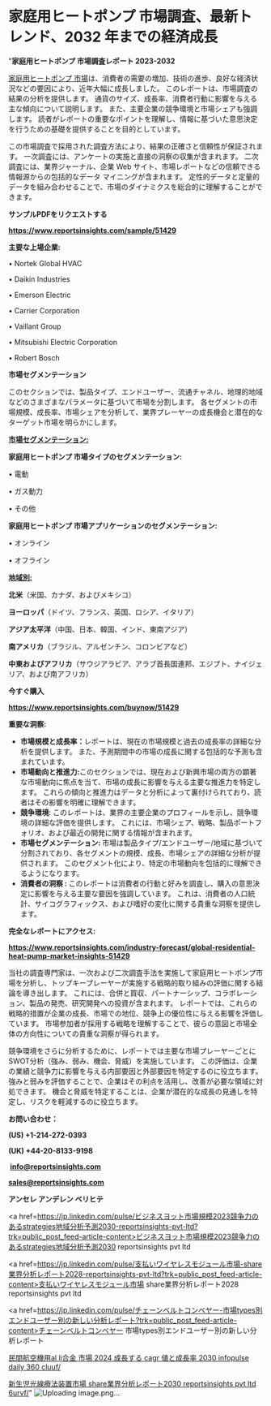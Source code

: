 # 家庭用ヒートポンプ 市場調査、最新トレンド、2032 年までの経済成長

"<strong>家庭用ヒートポンプ 市場調査レポート 2023-2032</strong>

<a href=https://www.reportsinsights.com/sample/51429>家庭用ヒートポンプ 市場</a>は、消費者の需要の増加、技術の進歩、良好な経済状況などの要因により、近年大幅に成長しました。 このレポートは、市場調査の結果の分析を提供します。 通貨のサイズ、成長率、消費者行動に影響を与える主な傾向について説明します。 また、主要企業の競争環境と市場シェアも強調します。 読者がレポートの重要なポイントを理解し、情報に基づいた意思決定を行うための基礎を提供することを目的としています。

この市場調査で採用された調査方法により、結果の正確さと信頼性が保証されます。 一次調査には、アンケートの実施と直接の洞察の収集が含まれます。 二次調査には、業界ジャーナル、企業 Web サイト、市場レポートなどの信頼できる情報源からの包括的なデータ マイニングが含まれます。 定性的データと定量的データを組み合わせることで、市場のダイナミクスを総合的に理解することができます。

<strong><b>サンプルPDFをリクエストする</b></strong>

<a href=https://www.reportsinsights.com/sample/51429><strong><u>https://www.reportsinsights.com/sample/51429</u></strong></a>

<strong>主要な上場企業:</strong>

• Nortek Global HVAC

• Daikin Industries

• Emerson Electric

• Carrier Corporation

• Vaillant Group

• Mitsubishi Electric Corporation

• Robert Bosch

<strong>市場セグメンテーション</strong>

このセクションでは、製品タイプ、エンドユーザー、流通チャネル、地理的地域などのさまざまなパラメータに基づいて市場を分割します。 各セグメントの市場規模、成長率、市場シェアを分析して、業界プレーヤーの成長機会と潜在的なターゲット市場を明らかにします。

<strong><u>市場セグメンテーション</u></strong><strong><u>:</u></strong>

<strong>家庭用ヒートポンプ 市場タイプのセグメンテーション:</strong>

• 電動

• ガス動力

• その他

<strong>家庭用ヒートポンプ 市場アプリケーションのセグメンテーション:</strong>

• オンライン

• オフライン

<strong><u>地域別</u></strong><strong><u>:</u></strong>

<strong>北米</strong>（米国、カナダ、およびメキシコ）

<strong>ヨーロッパ</strong>（ドイツ、フランス、英国、ロシア、イタリア）

<strong>アジア太平洋</strong>（中国、日本、韓国、インド、東南アジア）

<strong>南アメリカ</strong>（ブラジル、アルゼンチン、コロンビアなど）

<strong>中東およびアフリカ</strong>（サウジアラビア、アラブ首長国連邦、エジプト、ナイジェリア、および南アフリカ）

<strong>今すぐ購入</strong>

<a href=https://www.reportsinsights.com/buynow/51429><strong><u>https://www.reportsinsights.com/buynow/51429</u></strong></a>

<strong>重要な洞察:</strong>
<ul>
  <li><strong>市場規模と成長率：</strong>レポートは、現在の市場規模と過去の成長率の詳細な分析を提供します。 また、予測期間中の市場の成長に関する包括的な予測も含まれています。</li>
  <li><strong>市場動向と推進力:</strong>このセクションでは、現在および新興市場の両方の顕著な市場動向に焦点を当て、市場の成長に影響を与える主要な推進力を特定します。 これらの傾向と推進力はデータと分析によって裏付けられており、読者はその影響を明確に理解できます。</li>
  <li><strong>競争環境</strong>: このレポートは、業界の主要企業のプロフィールを示し、競争環境の詳細な評価を提供します。 これには、市場シェア、戦略、製品ポートフォリオ、および最近の開発に関する情報が含まれます。</li>
  <li><strong>市場セグメンテーション: </strong>市場は製品タイプ/エンドユーザー/地域に基づいて分割されており、各セグメントの規模、成長、市場シェアの詳細な分析が提供されます。 このセグメント化により、特定の市場動向を包括的に理解できるようになります。</li>
  <li><strong>消費者の洞察 : </strong>このレポートは消費者の行動と好みを調査し、購入の意思決定に影響を与える主要な要因を強調しています。 これは、消費者の人口統計、サイコグラフィックス、および嗜好の変化に関する貴重な洞察を提供します。</li>
</ul>
<strong>完全なレポートにアクセス:</strong>

<a href=https://www.reportsinsights.com/industry-forecast/global-residential-heat-pump-market-insights-51429><strong><u><b>https://www.reportsinsights.com/industry-forecast/global-residential-heat-pump-market-insights-51429</b></u></strong></a>

当社の調査専門家は、一次および二次調査手法を実施して家庭用ヒートポンプ市場を分析し、トップキープレーヤーが実施する戦略的取り組みの評価に関する結論を導き出します。 これには、合併と買収、パートナーシップ、コラボレーション、製品の発売、研究開発への投資が含まれます。 レポートでは、これらの戦略的措置が企業の成長、市場での地位、競争上の優位性に与える影響を評価しています。 市場参加者が採用する戦略を理解することで、彼らの意図と市場全体の方向性についての貴重な洞察が得られます。

競争環境をさらに分析するために、レポートでは主要な市場プレーヤーごとにSWOT分析（強み、弱み、機会、脅威）を実施しています。 この評価は、企業の業績と競争力に影響を与える内部要因と外部要因を特定するのに役立ちます。 強みと弱みを評価することで、企業はその利点を活用し、改善が必要な領域に対処できます。 機会と脅威を特定することは、企業が潜在的な成長の見通しを特定し、リスクを軽減するのに役立ちます。

<strong>お問い合わせ：</strong>

<strong>(US) +1-214-272-0393</strong>

<strong>(UK) +44-20-8133-9198</strong>

<strong> </strong><a href=info@reportsinsights.com><strong><u>info@reportsinsights.com</u></strong></a>

<a href=sales@reportsinsights.com><strong><u>sales@reportsinsights.com</u></strong></a>

<strong>アンセレ アンデレン ベリヒテ</strong>

<a href=https://jp.linkedin.com/pulse/ビジネスヨット市場規模2023競争力のあるstrategies地域分析予測2030-reportsinsights-pvt-ltd?trk=public_post_feed-article-content>ビジネスヨット市場規模2023競争力のあるstrategies地域分析予測2030 reportsinsights pvt ltd</a>

<a href=https://jp.linkedin.com/pulse/支払いワイヤレスモジュール市場-share業界分析レポート2028-reportsinsights-pvt-ltd?trk=public_post_feed-article-content>支払いワイヤレスモジュール市場 share業界分析レポート2028 reportsinsights pvt ltd</a>

<a href=https://jp.linkedin.com/pulse/チェーンベルトコンベヤー-市場types別エンドユーザー別の新しい分析レポート?trk=public_post_feed-article-content>チェーンベルトコンベヤー 市場types別エンドユーザー別の新しい分析レポート</a>

<a href=https://www.linkedin.com/pulse/民間航空機用al-li合金-市場-2024-成長する-cagr-値と成長率-2030-infopulse-daily-360-cluuf/>民間航空機用al li合金 市場 2024 成長する cagr 値と成長率 2030 infopulse daily 360 cluuf/</a>

<a href=https://www.linkedin.com/pulse/新生児光線療法装置市場-share業界分析レポート2030-reportsinsights-pvt-ltd-6urvf/>新生児光線療法装置市場 share業界分析レポート2030 reportsinsights pvt ltd 6urvf/</a>"
![Uploading image.png…]()
